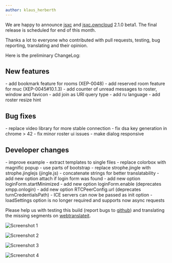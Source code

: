 ```yaml
---
author: klaus_herberth
---
```


We are happy to announce [jsxc](https://github.com/jsxc/jsxc/releases/tag/v2.1.0-beta1) and [jsxc.owncloud](https://github.com/jsxc/jsxc.owncloud/releases/tag/v2.1.0-beta1) 2.1.0 beta1. The final release is scheduled for end of this month.

Thanks a lot to everyone who contributed with pull requests, testing, bug reporting, translating and their opinion.

Here is the preliminary ChangeLog:

<h2>New features</h2>
- add bookmark feature for rooms (XEP-0048)
- add reserved room feature for muc (XEP-0045#10.1.3)
- add counter of unread messages to roster, window and favicon
- add join as URI query type
- add ru language
- add roster resize hint

<h2>Bug fixes</h2>
- replace video library for more stable connection
- fix dsa key generation in chrome > 42
- fix minor roster ui issues
- make dialog responsive

<h2>Developer changes</h2>
- improve example
- extract templates to single files
- replace colorbox with magnific popup
- use parts of bootstrap
- replace strophe.jingle with strophe.jinglejs (jingle.js)
- concatenate strings for better translatability
- add new option attach if login form was found
- add new option loginForm.startMinimized
- add new option loginForm.enable (deprecates xmpp.onlogin)
- add new option RTCPeerConfig.url (deprecates turnCredentialsPath)
- ICE servers can now be passed as init option
- loadSettings option is no longer required and supports now async requests

Please help us with testing this build (report bugs to [github](https://github.com/jsxc/jsxc/issues)) and translating the missing segments on [webtranslateit](https://webtranslateit.com/en/projects/10365-JSXC/project_locales).

![Screenshot 1]({{site.url}}/assets/v2.1.0-screenshot-roster.png)

![Screenshot 2]({{site.url}}/assets/v2.1.0-screenshot-example.png)

![Screenshot 3]({{site.url}}/assets/v2.1.0-screenshot-bookmark-dialog.png)

![Screenshot 4]({{site.url}}/assets/v2.1.0-screenshot-favicon.png)
